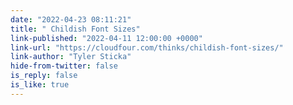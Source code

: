 ```yaml
---
date: "2022-04-23 08:11:21"
title: " Childish Font Sizes"
link-published: "2022-04-11 12:00:00 +0000"
link-url: "https://cloudfour.com/thinks/childish-font-sizes/"
link-author: "Tyler Sticka"
hide-from-twitter: false
is_reply: false
is_like: true
---
```


